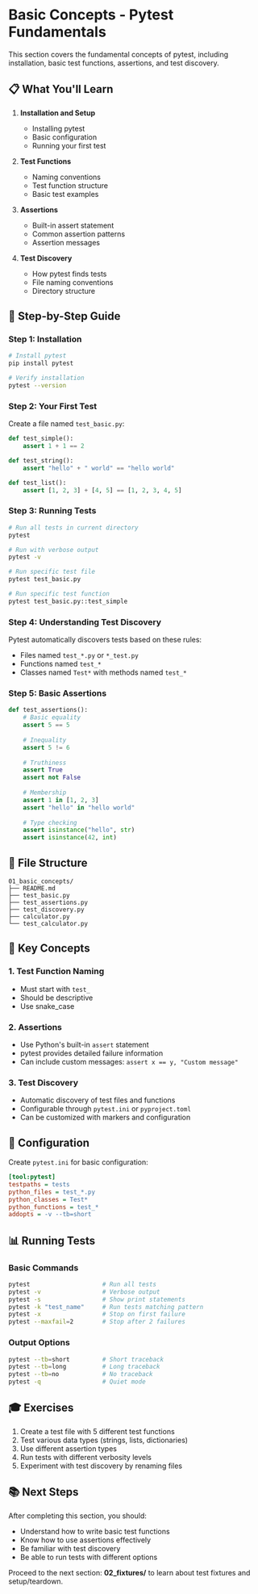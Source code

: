 # Basic Concepts - Pytest Fundamentals

This section covers the fundamental concepts of pytest, including installation, basic test functions, assertions, and test discovery.

## 📋 What You'll Learn

1. **Installation and Setup**
   - Installing pytest
   - Basic configuration
   - Running your first test

2. **Test Functions**
   - Naming conventions
   - Test function structure
   - Basic test examples

3. **Assertions**
   - Built-in assert statement
   - Common assertion patterns
   - Assertion messages

4. **Test Discovery**
   - How pytest finds tests
   - File naming conventions
   - Directory structure

## 🚀 Step-by-Step Guide

### Step 1: Installation

```bash
# Install pytest
pip install pytest

# Verify installation
pytest --version
```

### Step 2: Your First Test

Create a file named `test_basic.py`:

```python
def test_simple():
    assert 1 + 1 == 2

def test_string():
    assert "hello" + " world" == "hello world"

def test_list():
    assert [1, 2, 3] + [4, 5] == [1, 2, 3, 4, 5]
```

### Step 3: Running Tests

```bash
# Run all tests in current directory
pytest

# Run with verbose output
pytest -v

# Run specific test file
pytest test_basic.py

# Run specific test function
pytest test_basic.py::test_simple
```

### Step 4: Understanding Test Discovery

Pytest automatically discovers tests based on these rules:
- Files named `test_*.py` or `*_test.py`
- Functions named `test_*`
- Classes named `Test*` with methods named `test_*`

### Step 5: Basic Assertions

```python
def test_assertions():
    # Basic equality
    assert 5 == 5
    
    # Inequality
    assert 5 != 6
    
    # Truthiness
    assert True
    assert not False
    
    # Membership
    assert 1 in [1, 2, 3]
    assert "hello" in "hello world"
    
    # Type checking
    assert isinstance("hello", str)
    assert isinstance(42, int)
```

## 📁 File Structure

```
01_basic_concepts/
├── README.md
├── test_basic.py
├── test_assertions.py
├── test_discovery.py
├── calculator.py
└── test_calculator.py
```

## 🎯 Key Concepts

### 1. Test Function Naming
- Must start with `test_`
- Should be descriptive
- Use snake_case

### 2. Assertions
- Use Python's built-in `assert` statement
- pytest provides detailed failure information
- Can include custom messages: `assert x == y, "Custom message"`

### 3. Test Discovery
- Automatic discovery of test files and functions
- Configurable through `pytest.ini` or `pyproject.toml`
- Can be customized with markers and configuration

## 🔧 Configuration

Create `pytest.ini` for basic configuration:

```ini
[tool:pytest]
testpaths = tests
python_files = test_*.py
python_classes = Test*
python_functions = test_*
addopts = -v --tb=short
```

## 📊 Running Tests

### Basic Commands
```bash
pytest                    # Run all tests
pytest -v                 # Verbose output
pytest -s                 # Show print statements
pytest -k "test_name"     # Run tests matching pattern
pytest -x                 # Stop on first failure
pytest --maxfail=2        # Stop after 2 failures
```

### Output Options
```bash
pytest --tb=short         # Short traceback
pytest --tb=long          # Long traceback
pytest --tb=no            # No traceback
pytest -q                 # Quiet mode
```

## 🎓 Exercises

1. Create a test file with 5 different test functions
2. Test various data types (strings, lists, dictionaries)
3. Use different assertion types
4. Run tests with different verbosity levels
5. Experiment with test discovery by renaming files

## 📚 Next Steps

After completing this section, you should:
- Understand how to write basic test functions
- Know how to use assertions effectively
- Be familiar with test discovery
- Be able to run tests with different options

Proceed to the next section: **02_fixtures/** to learn about test fixtures and setup/teardown. 